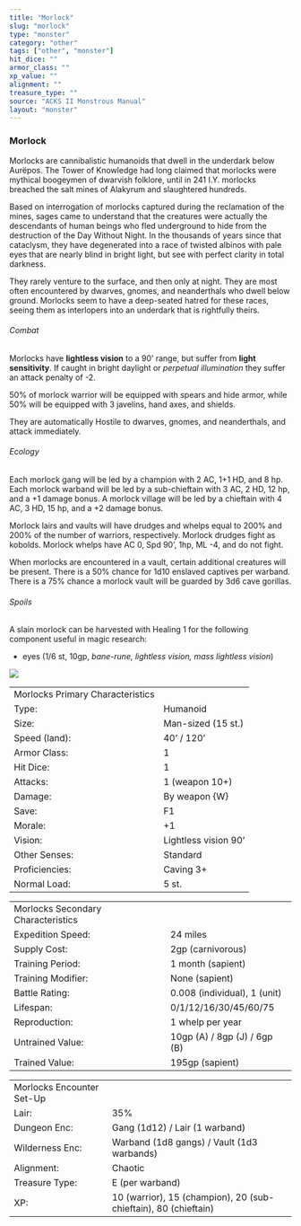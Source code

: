 ```yaml
---
title: "Morlock"
slug: "morlock"
type: "monster"
category: "other"
tags: ["other", "monster"]
hit_dice: ""
armor_class: ""
xp_value: ""
alignment: ""
treasure_type: ""
source: "ACKS II Monstrous Manual"
layout: "monster"
---
```


### Morlock

Morlocks are cannibalistic humanoids that dwell in the underdark below Aurëpos. The Tower of
Knowledge had long claimed that morlocks were mythical boogeymen of dwarvish folklore, until in 241
I.Y. morlocks breached the salt mines of Alakyrum and slaughtered hundreds.

Based on interrogation of morlocks captured during the reclamation of the mines, sages came to
understand that the creatures were actually the descendants of human beings who fled underground to
hide from the destruction of the Day Without Night. In the thousands of years since that cataclysm,
they have degenerated into a race of twisted albinos with pale eyes that are nearly blind in bright
light, but see with perfect clarity in total darkness.

They rarely venture to the surface, and then only at night. They are most often encountered by
dwarves, gnomes, and neanderthals who dwell below ground. Morlocks seem to have a deep-seated hatred
for these races, seeing them as interlopers into an underdark that is rightfully theirs.

###### Combat

Morlocks have **lightless vision** to a 90’ range, but suffer from **light sensitivity**. If caught
in bright daylight or *perpetual illumination* they suffer an attack penalty of -2.

50% of morlock warrior will be equipped with spears and hide armor, while 50% will be equipped with
3 javelins, hand axes, and shields.

They are automatically Hostile to dwarves, gnomes, and neanderthals, and attack immediately.

###### Ecology

Each morlock gang will be led by a champion with 2 AC, 1+1 HD, and 8 hp. Each morlock warband will
be led by a sub-chieftain with 3 AC, 2 HD, 12 hp, and a +1 damage bonus. A morlock village will be
led by a chieftain with 4 AC, 3 HD, 15 hp, and a +2 damage bonus.

Morlock lairs and vaults will have drudges and whelps equal to 200% and 200% of the number of
warriors, respectively. Morlock drudges fight as kobolds. Morlock whelps have AC 0, Spd 90’, 1hp, ML
-4, and do not fight.

When morlocks are encountered in a vault, certain additional creatures will be present. There is a
50% chance for 1d10 enslaved captives per warband. There is a 75% chance a morlock vault will be
guarded by 3d6 cave gorillas.

###### Spoils

A slain morlock can be harvested with Healing 1 for the following component useful in magic
research:

* eyes (1/6 st, 10gp, *bane-rune, lightless vision, mass lightless vision*)

![](data:image/png;base64...)

|  |  |
| --- | --- |
| Morlocks Primary Characteristics | |
| Type: | Humanoid |
| Size: | Man-sized (15 st.) |
| Speed (land): | 40’ / 120’ |
| Armor Class: | 1 |
| Hit Dice: | 1 |
| Attacks: | 1 (weapon 10+) |
| Damage: | By weapon {W} |
| Save: | F1 |
| Morale: | +1 |
| Vision: | Lightless vision 90’ |
| Other Senses: | Standard |
| Proficiencies: | Caving 3+ |
| Normal Load: | 5 st. |

|  |  |
| --- | --- |
| Morlocks Secondary Characteristics | |
| Expedition Speed: | 24 miles |
| Supply Cost: | 2gp (carnivorous) |
| Training Period: | 1 month (sapient) |
| Training Modifier: | None (sapient) |
| Battle Rating: | 0.008 (individual), 1 (unit) |
| Lifespan: | 0/1/12/16/30/45/60/75 |
| Reproduction: | 1 whelp per year |
| Untrained Value: | 10gp (A) / 8gp (J) / 6gp (B) |
| Trained Value: | 195gp (sapient) |

|  |  |
| --- | --- |
| Morlocks Encounter Set-Up | |
| Lair: | 35% |
| Dungeon Enc: | Gang (1d12) / Lair (1 warband) |
| Wilderness Enc: | Warband (1d8 gangs) /  Vault (1d3 warbands) |
| Alignment: | Chaotic |
| Treasure Type: | E (per warband) |
| XP: | 10 (warrior), 15 (champion), 20 (sub-chieftain), 80 (chieftain) |
